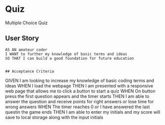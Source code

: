 # Quiz
Multiple Choice Quiz


## User Story

```
AS AN amateur coder
I WANT to further my knowledge of basic terms and ideas
SO THAT I can build a good foundation for future education


## Acceptance Criteria

```
GIVEN I am looking to increase my knowledge of basic coding terms and ideas
WHEN I load the webpage
THEN I am presented with a responsive web page that allows me to click a button to start a quiz
WHEN On button press the first question appears and the timer starts
THEN I am able to answer the question and receive points for right answers or lose time for wrong answers
WHEN The timer reaches 0 or I have answered the last questin the game ends
THEN I am able to enter my initials and my score will save to local storage along with the input initials

